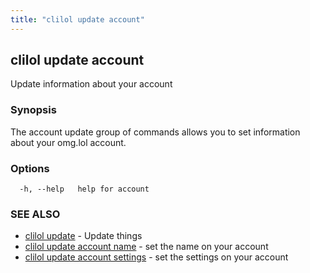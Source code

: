 ```yaml
---
title: "clilol update account"
---
```

## clilol update account

Update information about your account

### Synopsis

The account update group of commands allows you to set information about your omg.lol account.

### Options

```
  -h, --help   help for account
```

### SEE ALSO

* [clilol update](clilol_update.md)	 - Update things
* [clilol update account name](clilol_update_account_name.md)	 - set the name on your account
* [clilol update account settings](clilol_update_account_settings.md)	 - set the settings on your account
